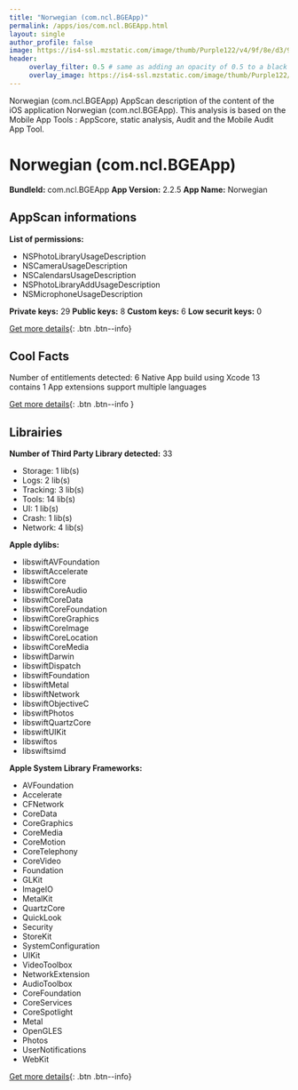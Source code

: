 ```yaml
---
title: "Norwegian (com.ncl.BGEApp)"
permalink: /apps/ios/com.ncl.BGEApp.html
layout: single
author_profile: false
image: https://is4-ssl.mzstatic.com/image/thumb/Purple122/v4/9f/8e/d3/9f8ed35c-160b-f801-63b8-aaf54d7fde7a/AppIcon-0-0-1x_U007emarketing-0-0-0-4-0-0-sRGB-0-0-0-GLES2_U002c0-512MB-85-220-0-0.png/512x512bb.jpg
header: 
     overlay_filter: 0.5 # same as adding an opacity of 0.5 to a black background
     overlay_image: https://is4-ssl.mzstatic.com/image/thumb/Purple122/v4/9f/8e/d3/9f8ed35c-160b-f801-63b8-aaf54d7fde7a/AppIcon-0-0-1x_U007emarketing-0-0-0-4-0-0-sRGB-0-0-0-GLES2_U002c0-512MB-85-220-0-0.png/512x512bb.jpg
---
```

Norwegian (com.ncl.BGEApp) AppScan description of the content of the iOS application Norwegian (com.ncl.BGEApp). This analysis is based on the Mobile App Tools : AppScore, static analysis, Audit and the Mobile Audit App Tool.

# Norwegian (com.ncl.BGEApp)

**BundleId:** com.ncl.BGEApp
**App Version:** 2.2.5
**App Name:** Norwegian


## AppScan informations 

**List of permissions:** 
- NSPhotoLibraryUsageDescription
- NSCameraUsageDescription
- NSCalendarsUsageDescription
- NSPhotoLibraryAddUsageDescription
- NSMicrophoneUsageDescription
  
  
**Private keys:** 29
**Public keys:** 8
**Custom keys:** 6
**Low securit keys:** 0
  
[Get more details](/pricing.html){: .btn .btn--info}

## Cool Facts

Number of entitlements detected: 6
Native App
build using Xcode 13
contains 1 App extensions
support multiple languages
  
[Get more details](/pricing.html){: .btn .btn--info }

## Librairies 
**Number of Third Party Library detected:** 33
- Storage: 1 lib(s)
- Logs: 2 lib(s)
- Tracking: 3 lib(s)
- Tools: 14 lib(s)
- UI: 1 lib(s)
- Crash: 1 lib(s)
- Network: 4 lib(s)


**Apple dylibs:**
- libswiftAVFoundation
- libswiftAccelerate
- libswiftCore
- libswiftCoreAudio
- libswiftCoreData
- libswiftCoreFoundation
- libswiftCoreGraphics
- libswiftCoreImage
- libswiftCoreLocation
- libswiftCoreMedia
- libswiftDarwin
- libswiftDispatch
- libswiftFoundation
- libswiftMetal
- libswiftNetwork
- libswiftObjectiveC
- libswiftPhotos
- libswiftQuartzCore
- libswiftUIKit
- libswiftos
- libswiftsimd


**Apple System Library Frameworks:**
- AVFoundation
- Accelerate
- CFNetwork
- CoreData
- CoreGraphics
- CoreMedia
- CoreMotion
- CoreTelephony
- CoreVideo
- Foundation
- GLKit
- ImageIO
- MetalKit
- QuartzCore
- QuickLook
- Security
- StoreKit
- SystemConfiguration
- UIKit
- VideoToolbox
- NetworkExtension
- AudioToolbox
- CoreFoundation
- CoreServices
- CoreSpotlight
- Metal
- OpenGLES
- Photos
- UserNotifications
- WebKit


  
[Get more details](/pricing.html){: .btn .btn--info}

